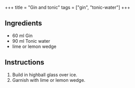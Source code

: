 +++
title = "Gin and tonic"
tags = ["gin", "tonic-water"]
+++

## Ingredients

- 60 ml Gin
- 90 ml Tonic water
- lime or lemon wedge

## Instructions

1. Build in highball glass over ice.
2. Garnish with lime or lemon wedge.
